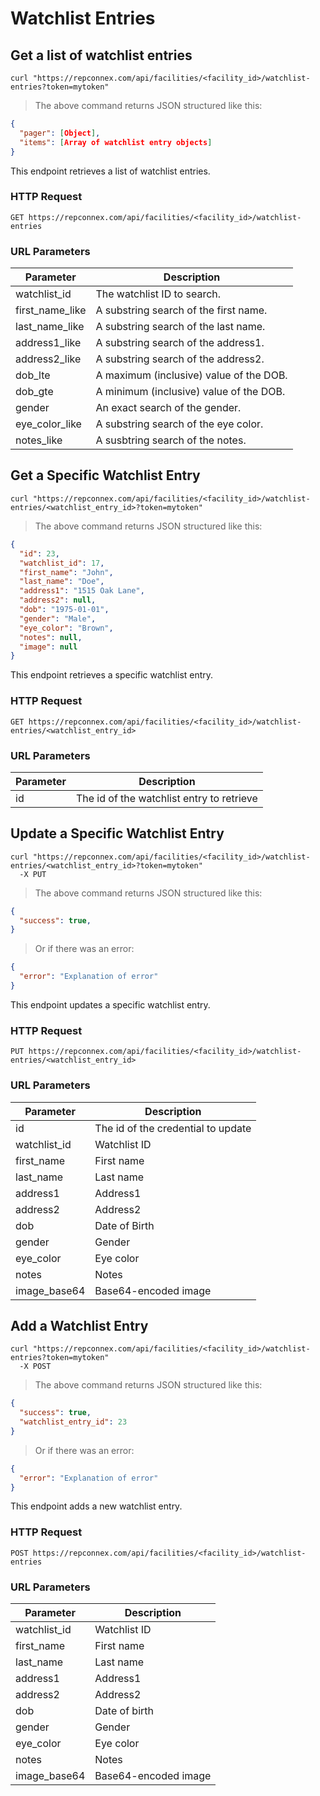 # Watchlist Entries

## Get a list of watchlist entries

```shell
curl "https://repconnex.com/api/facilities/<facility_id>/watchlist-entries?token=mytoken"
```

> The above command returns JSON structured like this:

```json
{
  "pager": [Object],
  "items": [Array of watchlist entry objects]
}
```

This endpoint retrieves a list of watchlist entries.

### HTTP Request

`GET https://repconnex.com/api/facilities/<facility_id>/watchlist-entries`

### URL Parameters

Parameter | Description
--------- | -----------
watchlist_id    | The watchlist ID to search.	      
first_name_like | A substring search of the first name.
last_name_like  | A substring search of the last name.
address1_like   | A substring search of the address1.
address2_like   | A substring search of the address2.
dob_lte         | A maximum (inclusive) value of the DOB.
dob_gte         | A minimum (inclusive) value of the DOB.
gender          | An exact search of the gender. 
eye_color_like  | A substring search of the eye color.
notes_like      | A susbtring search of the notes.

## Get a Specific Watchlist Entry

```shell
curl "https://repconnex.com/api/facilities/<facility_id>/watchlist-entries/<watchlist_entry_id>?token=mytoken"
```

> The above command returns JSON structured like this:

```json
{
  "id": 23,
  "watchlist_id": 17,  
  "first_name": "John",
  "last_name": "Doe",
  "address1": "1515 Oak Lane",
  "address2": null,
  "dob": "1975-01-01",
  "gender": "Male",
  "eye_color": "Brown",
  "notes": null,
  "image": null
}
```

This endpoint retrieves a specific watchlist entry.

### HTTP Request

`GET https://repconnex.com/api/facilities/<facility_id>/watchlist-entries/<watchlist_entry_id>`

### URL Parameters

Parameter | Description
--------- | -----------
id | The id of the watchlist entry to retrieve

## Update a Specific Watchlist Entry

```shell
curl "https://repconnex.com/api/facilities/<facility_id>/watchlist-entries/<watchlist_entry_id>?token=mytoken"
  -X PUT
```

> The above command returns JSON structured like this:

```json
{
  "success": true,
}
```

> Or if there was an error:

```json
{
  "error": "Explanation of error"
}
```

This endpoint updates a specific watchlist entry.

### HTTP Request

`PUT https://repconnex.com/api/facilities/<facility_id>/watchlist-entries/<watchlist_entry_id>`

### URL Parameters

Parameter | Description
--------- | -----------
id           | The id of the credential to update
watchlist_id | Watchlist ID
first_name   | First name
last_name    | Last name
address1     | Address1
address2     | Address2
dob          | Date of Birth
gender       | Gender
eye_color    | Eye color
notes        | Notes
image_base64 | Base64-encoded image

## Add a Watchlist Entry

```shell
curl "https://repconnex.com/api/facilities/<facility_id>/watchlist-entries?token=mytoken"
  -X POST
```

> The above command returns JSON structured like this:

```json
{
  "success": true,
  "watchlist_entry_id": 23
}
```

> Or if there was an error:

```json
{
  "error": "Explanation of error"
}
```

This endpoint adds a new watchlist entry.

### HTTP Request

`POST https://repconnex.com/api/facilities/<facility_id>/watchlist-entries`

### URL Parameters

Parameter | Description
--------- | -----------
watchlist_id | Watchlist ID  
first_name   | First name
last_name    | Last name
address1     | Address1
address2     | Address2
dob          | Date of birth
gender       | Gender
eye_color    | Eye color
notes        | Notes
image_base64 | Base64-encoded image
